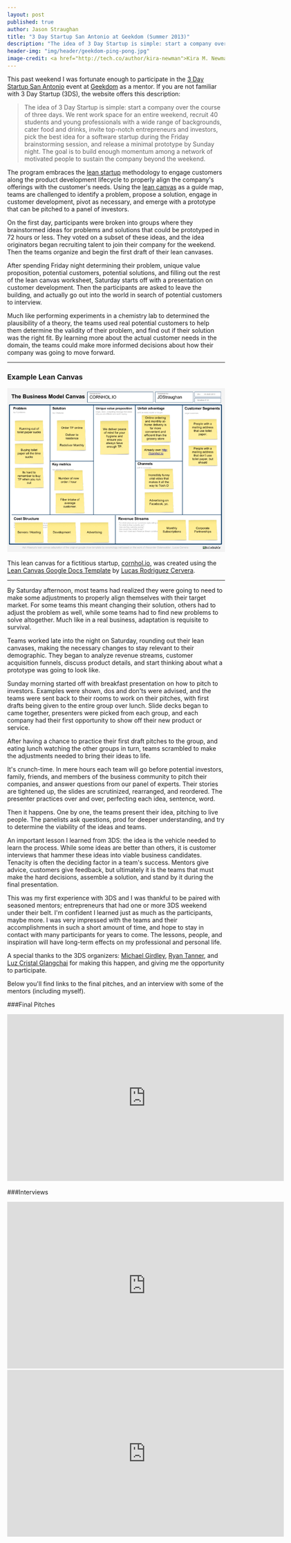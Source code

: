 ```yaml
---
layout: post
published: true
author: Jason Straughan
title: "3 Day Startup San Antonio at Geekdom (Summer 2013)"
description: "The idea of 3 Day Startup is simple: start a company over the course of three days. This past weekend I was fortunate enough to participate."
header-img: "img/header/geekdom-ping-pong.jpg"
image-credit: <a href="http://tech.co/author/kira-newman">Kira M. Newman</a> via <a href="http://tech.co/geekdom-san-antonio-2013-06/geekdom-ping-pong">Tech Cocktail</a>
---
```


This past weekend I was fortunate enough to participate in the [3 Day Startup San Antonio](http://3dssanantonio.com/) event at [Geekdom](http://geekdom.com/) as a mentor.  If you are not familiar with 3 Day Startup (3DS), the website offers this description:

> The idea of 3 Day Startup is simple: start a company over the course of three days. We rent work space for an entire weekend, recruit 40 students and young professionals with a wide range of backgrounds, cater food and drinks, invite top-notch entrepreneurs and investors, pick the best idea for a software startup during the Friday brainstorming session, and release a minimal prototype by Sunday night. The goal is to build enough momentum among a network of motivated people to sustain the company beyond the weekend.

The program embraces the [lean startup](http://en.wikipedia.org/wiki/Lean_Startup) methodology to engage customers along the product development lifecycle to properly align the company's offerings with the customer's needs.  Using the [lean canvas](http://leanstack.com/) as a guide map, teams are challenged to identify a problem, propose a solution, engage in customer development, pivot as necessary, and emerge with a prototype that can be pitched to a panel of investors.

On the first day, participants were broken into groups where they brainstormed ideas for problems and solutions that could be prototyped in 72 hours or less. They voted on a subset of these ideas, and the idea originators began recruiting talent to join their company for the weekend.  Then the teams organize and begin the first draft of their lean canvases.

After spending Friday night determining their problem, unique value proposition, potential customers, potential solutions, and filling out the rest of the lean canvas worksheet, Saturday starts off with a presentation on customer development.  Then the participants are asked to leave the building, and actually go out into the world in search of potential customers to interview.

Much like performing experiments in a chemistry lab to determined the plausibility of a theory, the teams used real potential customers to help them determine the validity of their problem, and find out if their solution was the right fit.  By learning more about the actual customer needs in the domain, the teams could make more informed decisions about how their company was going to move forward.

---

### Example Lean Canvas

![Lean Canvas Example](/img/post/cornholio_lean_canvas_example.png)

This lean canvas for a fictitious startup, [cornhol.io](http://cornhol.io), was created using the [Lean Canvas Google Docs Template](https://drive.google.com/previewtemplate?id=16uOd158UzJM9oqGWgJOtbppzGNPmZ4fWMSV6_xBz3Z8&mode=public&pli=1#) by [Lucas Rodriguez Cervera](https://drive.google.com/templates?view=public&authorId=11994523493363598636).

---

By Saturday afternoon, most teams had realized they were going to need to make some adjustments to properly align themselves with their target market.  For some teams this meant changing their solution, others had to adjust the problem as well, while some teams had to find new problems to solve altogether.  Much like in a real business, adaptation is requisite to survival.

Teams worked late into the night on Saturday, rounding out their lean canvases, making the necessary changes to stay relevant to their demographic.  They began to analyze revenue streams, customer acquisition funnels, discuss product details, and start thinking about what a prototype was going to look like.

Sunday morning started off with breakfast presentation on how to pitch to investors.  Examples were shown, dos and don'ts were advised, and the teams were sent back to their rooms to work on their pitches, with first drafts being given to the entire group over lunch. Slide decks began to came together, presenters were picked from each group, and each company had their first opportunity to show off their new product or service.

After having a chance to practice their first draft pitches to the group, and eating lunch watching the other groups in turn, teams scrambled to make the adjustments needed to bring their ideas to life.

It's crunch-time.  In mere hours each team will go before potential investors, family, friends, and members of the business community to pitch their companies, and answer questions from our panel of experts.  Their stories are tightened up, the slides are scrutinized, rearranged, and reordered.  The presenter practices over and over, perfecting each idea, sentence, word.

Then it happens.  One by one, the teams present their idea, pitching to live people.  The panelists ask questions, prod for deeper understanding, and try to determine the viability of the ideas and teams.

An important lesson I learned from 3DS: the idea is the vehicle needed to learn the process. While some ideas are better than others, it is customer interviews that hammer these ideas into viable business candidates.  Tenacity is often the deciding factor in a team's success.  Mentors give advice, customers give feedback, but ultimately it is the teams that must make the hard decisions, assemble a solution, and stand by it during the final presentation.

This was my first experience with 3DS and I was thankful to be paired with seasoned mentors; entrepreneurs that had one or more 3DS weekend under their belt.  I'm confident I learned just as much as the participants, maybe more. I was very impressed with the teams and their accomplishments in such a short amount of time, and hope to stay in contact with many participants for years to come.  The lessons, people, and inspiration will have long-term effects on my professional and personal life.

A special thanks to the 3DS organizers: [Michael Girdley](http://girdley.com/), [Ryan Tanner](http://www.ryantanner.org/), and [Luz Cristal Glangchai](http://venturelab.net/about/our-team/) for making this happen, and giving me the opportunity to participate.

Below you'll find links to the final pitches, and an interview with some of the mentors (including myself).

###Final Pitches

<iframe width="640" height="385" src="http://cdn.livestream.com/embed/3dssasummer?layout=4&clip=flv_8840c91a-53b8-4694-aee4-5792e03f2d05&color=0xe7e7e7&autoPlay=false&mute=false&iconColorOver=0x888888&iconColor=0x777777&allowchat=true&height=385&width=640" style="border:0;outline:0" frameborder="0" scrolling="no"></iframe>

###Interviews

<iframe width="640" height="385" src="http://cdn.livestream.com/embed/3dssasummer?layout=4&clip=flv_fe20f99d-dbbb-4e4c-a30e-d7534c82d0f8&color=0xe7e7e7&autoPlay=false&mute=false&iconColorOver=0x888888&iconColor=0x777777&allowchat=true&height=385&width=640" style="border:0;outline:0" frameborder="0" scrolling="no"></iframe>

<iframe width="640" height="385" src="http://cdn.livestream.com/embed/3dssasummer?layout=4&clip=flv_52c129ee-39e1-4259-bfaa-b88def9e3d5a&color=0xe7e7e7&autoPlay=false&mute=false&iconColorOver=0x888888&iconColor=0x777777&allowchat=true&height=385&width=640" style="border:0;outline:0" frameborder="0" scrolling="no"></iframe>
